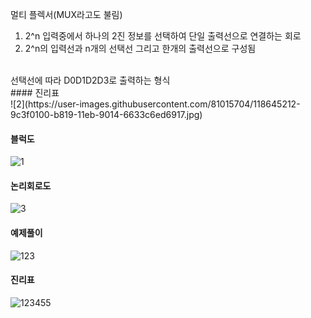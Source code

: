 멀티 플렉서(MUX라고도 불림)
1. 2^n 입력중에서 하나의 2진 정보를 선택하여 단일 출력선으로 연결하는 회로
2. 2^n의 입력선과 n개의 선택선 그리고 한개의 출력선으로 구성됨
<br>
선택선에 따라 D0D1D2D3로 출력하는 형식
<br>
#### 진리표<br>
 ![2](https://user-images.githubusercontent.com/81015704/118645212-9c3f0100-b819-11eb-9014-6633c6ed6917.jpg)<br>

#### 블럭도<br>
![1](https://user-images.githubusercontent.com/81015704/118645201-9b0dd400-b819-11eb-9f7c-b532365b081e.jpg)<br>
#### 논리회로도<br>
![3](https://user-images.githubusercontent.com/81015704/118645213-9c3f0100-b819-11eb-99bd-8b19c341b9fc.jpg)<br>
#### 예제풀이<br>
![123](https://user-images.githubusercontent.com/81015704/118645538-03f54c00-b81a-11eb-943f-c45350abc1bb.jpg)
#### 진리표
![123455](https://user-images.githubusercontent.com/81015704/118645549-08216980-b81a-11eb-8ece-2732be47de61.jpg)


